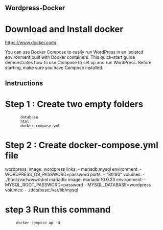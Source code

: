 ## Wordpress-Docker

# Download and Install docker 
  https://www.docker.com/

You can use Docker Compose to easily run WordPress in an isolated environment built with Docker containers. This quick-start guide demonstrates how to use Compose to set up and run WordPress. Before starting, make sure you have Compose installed.

## Instructions 

# Step 1 : Create two empty folders 
           database
           html
           docker-compose.yml


# Step 2 : Create docker-compose.yml file

wordpress:
    image: wordpress
    links:
     - mariadb:mysql
    environment:
     - WORDPRESS_DB_PASSWORD=password
    ports:
     - "80:80"
    volumes:
     - ./html:/var/www/html
mariadb:
    image: mariadb:10.0.33
    environment:
     - MYSQL_ROOT_PASSWORD=password
     - MYSQL_DATABASE=wordpress
    volumes:
     - ./database:/var/lib/mysql

# step 3 Run this command
         docker-compose up -d

